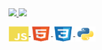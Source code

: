
 <div>
  <a href="https://github.com/marcosseiji">
  <img height="180em" src="https://github-readme-stats.vercel.app/api?username=marcosseiji&show_icons=true&theme=algolia&include_all_commits=true&count_private=true"/>
  <img height="180em" src="https://github-readme-stats.vercel.app/api/top-langs/?username=marcosseiji&layout=compact&langs_count=7&theme=algolia"/>
</div>
<div style="display: inline_block"><br>
  <img align="center" alt="MarcosSeiji-Js" height="30" width="40" src="https://raw.githubusercontent.com/devicons/devicon/master/icons/javascript/javascript-plain.svg">
  <img align="center" alt="MarcosSeiji-HTML" height="30" width="40" src="https://raw.githubusercontent.com/devicons/devicon/master/icons/html5/html5-original.svg">
  <img align="center" alt="MarcosSeiji-CSS" height="30" width="40" src="https://raw.githubusercontent.com/devicons/devicon/master/icons/css3/css3-original.svg">
  <img align="center" alt="MarcosSeiji-Python" height="30" width="40" src="https://raw.githubusercontent.com/devicons/devicon/master/icons/python/python-original.svg">

</div>
